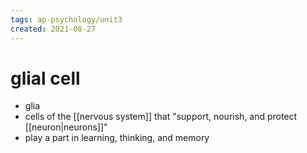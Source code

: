 ```yaml
---
tags: ap-psychology/unit3 
created: 2021-08-27
---
```


# glial cell

- glia
- cells of the [[nervous system]] that "support, nourish, and protect [[neuron|neurons]]"
- play a part in learning, thinking, and memory 
